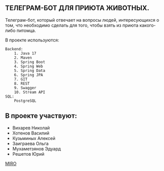 <h2>ТЕЛЕГРАМ-БОТ ДЛЯ ПРИЮТА ЖИВОТНЫХ.</h2>
Телеграм-бот, который отвечает на вопросы людей, интересующихся о том, что необходимо сделать для того, чтобы взять из приюта какого-либо питомца.

В проекте используются:

    Backend:
        1. Java 17
        2. Maven
        3. Spring Boot
        4. Spring Web
        5. Spring Data
        6. Spring JPA
        7. GIT
        8. REST
        9. Swagger
        10. Stream API
    SQL:
        PostgreSQL

<h2>В проекте участвуют:</h2>
<ul>
<li>Вихарев Николай</li>
<li>Хотенов Василий</li>
<li>Кузьминых Алексей</li>
<li>Заиграева Ольга</li>
<li>Мухаметзянов Эдуард</li>
<li>Решетов Юрий</li>
</ul>



<a href="https://miro.com/app/board/uXjVPnO21qQ=/">MIRO</a>
